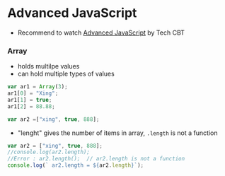 # Advanced JavaScript

- Recommend to watch [Advanced JavaScript](https://www.youtube.com/watch?v=UqWN8LXUldc&list=PLvZkOAgBYrsSMNbUiupQpQahsdyjaY6EM) by Tech CBT

### Array

- holds multilpe values
- can hold multiple types of values
```javascript
var ar1 = Array(3);
ar1[0] = "Xing";
ar1[1] = true;
ar1[2] = 88.88;

var ar2 =["xing", true, 888];
```
- "lenght" gives the number of items in array, `.length` is not a function

```javascript
var ar2 = ["xing", true, 888];
//console.log(ar2.length);
//Error : ar2.length();  // ar2.length is not a function
console.log(` ar2.length = ${ar2.length}`);
```